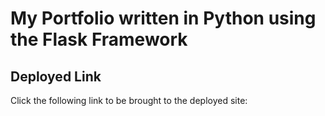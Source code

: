 # My Portfolio written in Python using the Flask Framework

## Deployed Link
Click the following link to be brought to the deployed site: 
